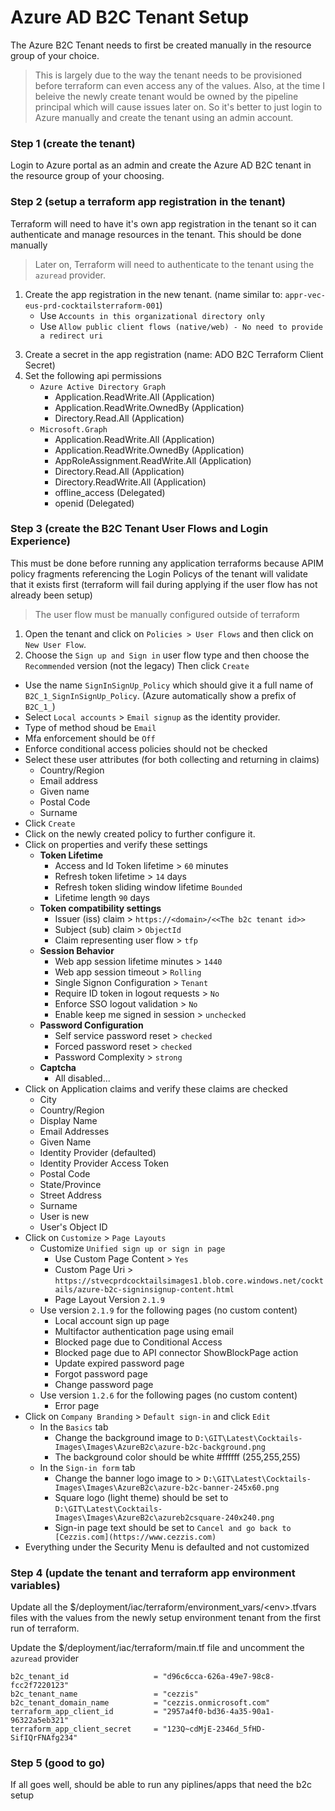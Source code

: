 
# Azure AD B2C Tenant Setup
The Azure B2C Tenant needs to first be created manually in the resource group of your choice.

> This is largely due to the way the tenant needs to be provisioned before terraform can even access any of the values.
> Also, at the time I beleive the newly create tenant would be owned by the pipeline principal which will cause issues later on.
> So it's better to just login to Azure manually and create the tenant using an admin account.

### Step 1 (create the tenant)
Login to Azure portal as an admin and create the Azure AD B2C tenant in the resource group of your choosing.

### Step 2 (setup a terraform app registration in the tenant)
Terraform will need to have it's own app registration in the tenant so
it can authenticate and manage resources in the tenant. This should be done manually  

> Later on, Terraform will need to authenticate to the tenant using the `azuread` provider.

1. Create the app registration in the new tenant. (name similar to: `appr-vec-eus-prd-cocktailsterraform-001`)
	- Use `Accounts in this organizational directory only`	
	- Use `Allow public client flows (native/web) - No need to provide a redirect uri`  
<!-- 2. Create a service principal for the app by clicking 'Create Service Principal' from the overview page. -->
3. Create a secret in the app registration (name: ADO B2C Terraform Client Secret)
4. Set the following api permissions
	- `Azure Active Directory Graph`
		- Application.ReadWrite.All (Application)
		- Application.ReadWrite.OwnedBy (Application)
		- Directory.Read.All (Application)
	- `Microsoft.Graph`
		- Application.ReadWrite.All (Application)
		- Application.ReadWrite.OwnedBy (Application)
		- AppRoleAssignment.ReadWrite.All (Application)
		- Directory.Read.All (Application)
		- Directory.ReadWrite.All (Application)
		<!-- - Group.ReadWrite.All (Application)
		- GroupMember.ReadWrite.All (Application) -->
		- offline_access (Delegated)
		- openid (Delegated)


### Step 3 (create the B2C Tenant User Flows and Login Experience)
This must be done before running any application terraforms because APIM policy fragments referencing the Login Policys of the tenant will validate that it exists first (terraform will fail during applying if the user flow has not already been setup)

> The user flow must be manually configured outside of terraform

1. Open the tenant and click on `Policies > User Flows` and then click on `New User Flow`.
2. Choose the `Sign up and Sign in` user flow type and then choose the `Recommended` version (not the legacy) Then click `Create`
- Use the name `SignInSignUp_Policy` which should give it a full name of `B2C_1_SignInSignUp_Policy`.  (Azure automatically show a prefix of `B2C_1_`)
- Select `Local accounts` > `Email signup` as the identity provider.
- Type of method shoud be `Email`
- Mfa enforcement should be `Off`
- Enforce conditional access policies should not be checked
- Select these user attributes (for both collecting and returning in claims)
  - Country/Region
  - Email address
  - Given name
  - Postal Code
  - Surname
- Click `Create`
- Click on the newly created policy to further configure it.
- Click on properties and verify these settings
  - **Token Lifetime**
    - Access and Id Token lifetime > `60` minutes
    - Refresh token lifetime > `14` days
    - Refresh token sliding window lifetime `Bounded`
    - Lifetime length `90` days
  - **Token compatibility settings**
    - Issuer (iss) claim > `https://<domain>/<<The b2c tenant id>>`
	- Subject (sub) claim > `ObjectId`
	- Claim representing user flow > `tfp`
  - **Session Behavior**
    - Web app session lifetime minutes > `1440`
	- Web app session timeout > `Rolling`
	- Single Signon Configuration > `Tenant`
	- Require ID token in logout requests > `No`
	- Enforce SSO logout validation > `No`
	- Enable keep me signed in session > `unchecked`
  - **Password Configuration**
    - Self service password reset > `checked`
	- Forced password reset > `checked`
	- Password Complexity > `strong`
  - **Captcha**
    - All disabled...
- Click on Application claims and verify these claims are checked
  - City
  - Country/Region
  - Display Name
  - Email Addresses
  - Given Name
  - Identity Provider (defaulted)
  - Identity Provider Access Token
  - Postal Code
  - State/Province
  - Street Address
  - Surname
  - User is new
  - User's Object ID
- Click on `Customize` > `Page Layouts`
  - Customize `Unified sign up or sign in page`
    - Use Custom Page Content > `Yes`
	- Custom Page Uri > `https://stvecprdcocktailsimages1.blob.core.windows.net/cocktails/azure-b2c-signinsignup-content.html`
	- Page Layout Version `2.1.9`
  - Use version `2.1.9` for the following pages (no custom content)
    - Local account sign up page
	- Multifactor authentication page using email
	- Blocked page due to Conditional Access
	- Blocked page due to API connector ShowBlockPage action
	- Update expired password page
	- Forgot password page
	- Change password page
  - Use version `1.2.6` for the following pages (no custom content)
    - Error page
- Click on `Company Branding` > `Default sign-in` and click `Edit`
  - In the `Basics` tab
    - Change the background image to `D:\GIT\Latest\Cocktails-Images\Images\AzureB2c\azure-b2c-background.png`
	- The background color should be white #ffffff (255,255,255)
  - In the `Sign-in form` tab
    - Change the banner logo image to > `D:\GIT\Latest\Cocktails-Images\Images\AzureB2c\azure-b2c-banner-245x60.png`
	- Square logo (light theme) should be set to `D:\GIT\Latest\Cocktails-Images\Images\AzureB2c\azureb2csquare-240x240.png`
	- Sign-in page text should be set to `Cancel and go back to [Cezzis.com](https://www.cezzis.com)` 
- Everything under the Security Menu is defaulted and not customized



### Step 4 (update the tenant and terraform app environment variables)
Update all the $/deployment/iac/terraform/environment_vars/\<env>.tfvars files with the values from the newly setup environment tenant from the first run of terraform.

Update the $/deployment/iac/terraform/main.tf file and uncomment the `azuread` provider

``` text
b2c_tenant_id					= "d96c6cca-626a-49e7-98c8-fcc2f7220123"
b2c_tenant_name					= "cezzis"
b2c_tenant_domain_name			= "cezzis.onmicrosoft.com"
terraform_app_client_id			= "2957a4f0-bd36-4a35-90a1-96322a5eb321"
terraform_app_client_secret		= "123Q~cdMjE-2346d_5fHD-SifIQrFNAfg234"
```


### Step 5 (good to go)
If all goes well, should be able to run any piplines/apps that need the b2c setup